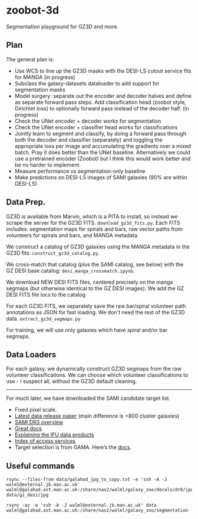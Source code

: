 # zoobot-3d

Segmentation playground for GZ3D and more.

## Plan

The general plan is:

* Use WCS to line up the GZ3D masks with the DESI-LS cutout service fits for MANGA (in progress)
* Subclass the galaxy-datasets dataloader to add support for segmentation masks
* Model surgery: separate out the encoder and decoder halves and define as separate forward pass steps. Add classification head (zoobot style, Dirichlet loss) to optionally forward pass instead of the decoder half. (in progress)
* Check the UNet encoder + decoder works for segmentation
* Check the UNet encoder + classifier head works for classifications
* Jointly learn to segment and classify, by doing a forward pass through both the decoder and classifier (separately) and toggling the appropriate loss per image and accumulating the gradients over a mixed batch. Pray it does better than the UNet baseline. Alternatively we could use a pretrained encoder (Zoobot) but I think this would work better and be no harder to implement.
* Measure performance vs segmentation-only baseline
* Make predictions on DESI-LS images of SAMI galaxies (90% are within DESI-LS)

## Data Prep.

GZ3D is available from Marvin, which is a PITA to install, so instead we scrape the server for the GZ3D FITS. `download_gz3d_fits.py`.
Each FITS includes: segmentation maps for spirals and bars, raw vector paths from volunteers for spirals and bars, and MANGA metadata.

We construct a catalog of GZ3D galaxies using the MANGA metadata in the GZ3D fits: `construct_gz3d_catalog.py`.

We cross-match that catalog (plus the SAMI catalog, see below) with the GZ DESI base catalog: `desi_manga_crossmatch.ipynb`.

<!-- , and grab them from Manchester with rsync: `grab_desi_fits.ipynb`.  -->
We download NEW DESI FITS files, centered precisely on the manga segmaps (but otherwise identical to the GZ DESI images).
We add the GZ DESI FITS file locs to the catalog
<!-- The catalog is now ready: `data/gz3d_and_gz_desi_master_catalog.csv` -->

For each GZ3D FITS, we separately save the raw bar/spiral volunteer path annotations as JSON for fast loading. We don't need the rest of the GZ3D data. `extract_gz3d_segmaps.py`

For training, we will use only galaxies which have spiral and/or bar segmaps.

## Data Loaders

For each galaxy, we dynamically construct GZ3D segmaps from the raw volunteer classifications. 
We can choose which volunteer classifications to use - I suspect all, without the GZ3D default cleaning.



<!-- We already have DESI images resized at 424x424 and cropped to a GZ 
We use WCS to place these in an image with pixel positions that match the corresponding GZ DESI image.  -->

---


For much later, we have downloaded the SAMI candidate target list.

* Fixed pixel scale.
* [Latest data release paper](https://academic.oup.com/mnras/article/505/1/991/6123881) (main difference is +800 cluster galaxies)
* [SAMI DR3 overview](http://www.sami-survey.org/node/902)
* [Great docs](https://docs.datacentral.org.au/sami/data-release-3/)
* [Explaining the IFU data products](https://docs.datacentral.org.au/sami/data-release-3/core-data-products/)
* [Index of access services](https://datacentral.org.au/services/)
* Target selection is from GAMA. Here’s the [docs](https://docs.datacentral.org.au/sami/data-release-3/input-and-photometric-catalogues/).

## Useful commands

    rsync --files-from data/galahad_jpg_to_copy.txt -e 'ssh -A -J walml@external.jb.man.ac.uk' walml@galahad.ast.man.ac.uk:/share/nas2/walml/galaxy_zoo/decals/dr8/jpg data/gz_desi/jpg

    rsync -az -e 'ssh -A -J walml@external.jb.man.ac.uk' data walml@galahad.ast.man.ac.uk:/share/nas2/walml/galaxy_zoo/segmentation
